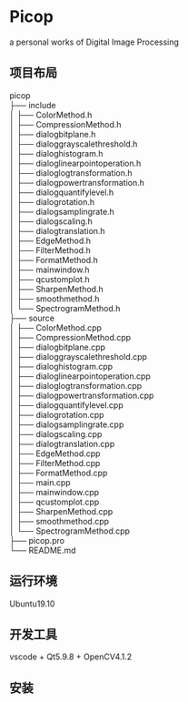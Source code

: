 # Picop

a personal works of Digital Image Processing

## 项目布局  
picop  
├── include  
│   ├── ColorMethod.h  
│   ├── CompressionMethod.h  
│   ├── dialogbitplane.h  
│   ├── dialoggrayscalethreshold.h  
│   ├── dialoghistogram.h  
│   ├── dialoglinearpointoperation.h  
│   ├── dialoglogtransformation.h  
│   ├── dialogpowertransformation.h  
│   ├── dialogquantifylevel.h  
│   ├── dialogrotation.h  
│   ├── dialogsamplingrate.h  
│   ├── dialogscaling.h  
│   ├── dialogtranslation.h  
│   ├── EdgeMethod.h  
│   ├── FilterMethod.h  
│   ├── FormatMethod.h  
│   ├── mainwindow.h  
│   ├── qcustomplot.h  
│   ├── SharpenMethod.h  
│   ├── smoothmethod.h  
│   └── SpectrogramMethod.h  
├── source  
│   ├── ColorMethod.cpp  
│   ├── CompressionMethod.cpp  
│   ├── dialogbitplane.cpp  
│   ├── dialoggrayscalethreshold.cpp  
│   ├── dialoghistogram.cpp  
│   ├── dialoglinearpointoperation.cpp  
│   ├── dialoglogtransformation.cpp  
│   ├── dialogpowertransformation.cpp  
│   ├── dialogquantifylevel.cpp  
│   ├── dialogrotation.cpp  
│   ├── dialogsamplingrate.cpp  
│   ├── dialogscaling.cpp  
│   ├── dialogtranslation.cpp  
│   ├── EdgeMethod.cpp  
│   ├── FilterMethod.cpp  
│   ├── FormatMethod.cpp  
│   ├── main.cpp  
│   ├── mainwindow.cpp  
│   ├── qcustomplot.cpp  
│   ├── SharpenMethod.cpp  
│   ├── smoothmethod.cpp  
│   └── SpectrogramMethod.cpp  
├── picop.pro  
└── README.md  

## 运行环境
Ubuntu19.10

## 开发工具
vscode + Qt5.9.8 + OpenCV4.1.2

## 安装
